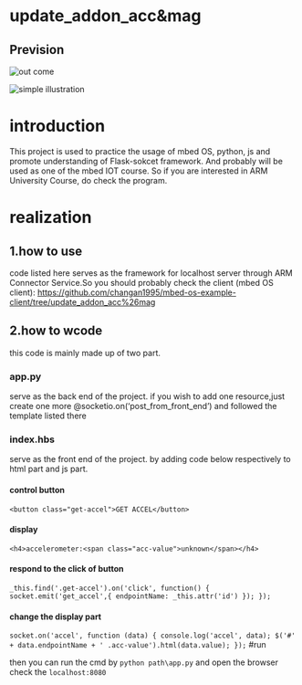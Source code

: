 # update_addon_acc&mag
## Prevision

![out come](http://wx3.sinaimg.cn/mw690/4b7a5121gy1fet44rh5cuj21h60n8te5.jpg)

![simple illustration](http://wx2.sinaimg.cn/mw690/4b7a5121gy1fet450joj9j219e0p3tgc.jpg)

# introduction
This project is used to practice the usage of mbed OS, python, js and promote understanding of Flask-sokcet framework.
And probably will be used as one of the mbed IOT course.
So if you are interested in ARM University Course, do check the program.
# realization
## 1.how to use
code listed here serves as the framework for localhost server through ARM Connector Service.So you should probably check the 
client (mbed OS client):
https://github.com/changan1995/mbed-os-example-client/tree/update_addon_acc%26mag
## 2.how to wcode
this code is mainly made up of two part.
### app.py
serve as the back end of the project.
if you wish to add one resource,just create one more @socketio.on(‘post_from_front_end’)
and followed the template listed there
### index.hbs
serve as the front end of the project.
by adding code below respectively to html part and js part.
#### control button
`
              <button class="get-accel">GET ACCEL</button>
`
#### display
`
             <h4>accelerometer:<span class="acc-value">unknown</span></h4>
`
#### respond to the click of button
` _this.find('.get-accel').on('click', function() {
            socket.emit('get_accel',{
              endpointName: _this.attr('id')
            });
          });
`
#### change the display part
` socket.on('accel', function (data) {
          console.log('accel', data);
          $('#' + data.endpointName + ' .acc-value').html(data.value);
        });
`
#run

then you can run the cmd by
`
python path\app.py
`
and open the browser check the 
`
localhost:8080
`

